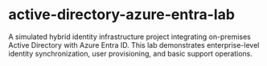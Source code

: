 # active-directory-azure-entra-lab
A simulated hybrid identity infrastructure project integrating on-premises Active Directory with Azure Entra ID. This lab demonstrates enterprise-level identity synchronization, user provisioning, and basic support operations.
